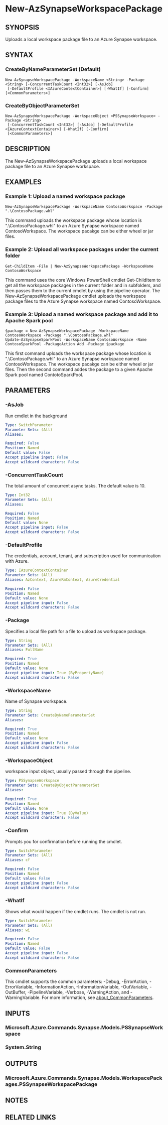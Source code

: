 ﻿---
external help file: Microsoft.Azure.PowerShell.Cmdlets.Synapse.dll-Help.xml
Module Name: Az.Synapse
online version: https://learn.microsoft.com/powershell/module/az.synapse/new-azsynapseworkspacepackage
schema: 2.0.0
---

# New-AzSynapseWorkspacePackage

## SYNOPSIS
Uploads a local workspace package file to an Azure Synapse workspace.

## SYNTAX

### CreateByNameParameterSet (Default)
```
New-AzSynapseWorkspacePackage -WorkspaceName <String> -Package <String> [-ConcurrentTaskCount <Int32>] [-AsJob]
 [-DefaultProfile <IAzureContextContainer>] [-WhatIf] [-Confirm] [<CommonParameters>]
```

### CreateByObjectParameterSet
```
New-AzSynapseWorkspacePackage -WorkspaceObject <PSSynapseWorkspace> -Package <String>
 [-ConcurrentTaskCount <Int32>] [-AsJob] [-DefaultProfile <IAzureContextContainer>] [-WhatIf] [-Confirm]
 [<CommonParameters>]
```

## DESCRIPTION
The New-AzSynapseWorkspacePackage uploads a local workspace package file to an Azure Synapse workspace.

## EXAMPLES

### Example 1: Upload a named workspace package
```
New-AzSynapseWorkspacePackage -WorkspaceName ContosoWorkspace -Package ".\ContosoPackage.whl"
```

This command uploads the workspace package whose location is ".\ContosoPackage.whl" to an Azure Synapse workspace named ContosoWorkspace.
The workspace pacakge can be either wheel or jar files.

### Example 2: Upload all workspace packages under the current folder
```
Get-ChildItem -File | New-AzSynapseWorkspacePackage -WorkspaceName ContosoWorkspace
```

This command uses the core Windows PowerShell cmdlet Get-ChildItem to get all the workspace packages in the current folder and in subfolders, and then passes them to the current cmdlet by using the pipeline operator.
The New-AzSynapseWorkspacePackage cmdlet uploads the workspace package files to the Azure Synapse workspace named ContosoWorkspace.

### Example 3: Upload a named workspace package and add it to Apache Spark pool
```
$package = New-AzSynapseWorkspacePackage -WorkspaceName ContosoWorkspace -Package ".\ContosoPackage.whl"
Update-AzSynapseSparkPool -WorkspaceName ContosoWorkspace -Name ContosoSparkPool -PackageAction Add -Package $package
```

This first command uploads the workspace package whose location is ".\ContosoPackage.whl" to an Azure Synapse workspace named ContosoWorkspace.
The workspace pacakge can be either wheel or jar files.
Then the second command addes the package to a given Apache Spark pool named ContotoSparkPool.

## PARAMETERS

### -AsJob
Run cmdlet in the background

```yaml
Type: SwitchParameter
Parameter Sets: (All)
Aliases:

Required: False
Position: Named
Default value: False
Accept pipeline input: False
Accept wildcard characters: False
```

### -ConcurrentTaskCount
The total amount of concurrent async tasks.
The default value is 10.

```yaml
Type: Int32
Parameter Sets: (All)
Aliases:

Required: False
Position: Named
Default value: None
Accept pipeline input: False
Accept wildcard characters: False
```

### -DefaultProfile
The credentials, account, tenant, and subscription used for communication with Azure.

```yaml
Type: IAzureContextContainer
Parameter Sets: (All)
Aliases: AzContext, AzureRmContext, AzureCredential

Required: False
Position: Named
Default value: None
Accept pipeline input: False
Accept wildcard characters: False
```

### -Package
Specifies a local file path for a file to upload as workspace package.

```yaml
Type: String
Parameter Sets: (All)
Aliases: FullName

Required: True
Position: Named
Default value: None
Accept pipeline input: True (ByPropertyName)
Accept wildcard characters: False
```

### -WorkspaceName
Name of Synapse workspace.

```yaml
Type: String
Parameter Sets: CreateByNameParameterSet
Aliases:

Required: True
Position: Named
Default value: None
Accept pipeline input: False
Accept wildcard characters: False
```

### -WorkspaceObject
workspace input object, usually passed through the pipeline.

```yaml
Type: PSSynapseWorkspace
Parameter Sets: CreateByObjectParameterSet
Aliases:

Required: True
Position: Named
Default value: None
Accept pipeline input: True (ByValue)
Accept wildcard characters: False
```

### -Confirm
Prompts you for confirmation before running the cmdlet.

```yaml
Type: SwitchParameter
Parameter Sets: (All)
Aliases: cf

Required: False
Position: Named
Default value: False
Accept pipeline input: False
Accept wildcard characters: False
```

### -WhatIf
Shows what would happen if the cmdlet runs.
The cmdlet is not run.

```yaml
Type: SwitchParameter
Parameter Sets: (All)
Aliases: wi

Required: False
Position: Named
Default value: False
Accept pipeline input: False
Accept wildcard characters: False
```

### CommonParameters
This cmdlet supports the common parameters: -Debug, -ErrorAction, -ErrorVariable, -InformationAction, -InformationVariable, -OutVariable, -OutBuffer, -PipelineVariable, -Verbose, -WarningAction, and -WarningVariable. For more information, see [about_CommonParameters](http://go.microsoft.com/fwlink/?LinkID=113216).

## INPUTS

### Microsoft.Azure.Commands.Synapse.Models.PSSynapseWorkspace
### System.String
## OUTPUTS

### Microsoft.Azure.Commands.Synapse.Models.WorkspacePackages.PSSynapseWorkspacePackage
## NOTES

## RELATED LINKS
